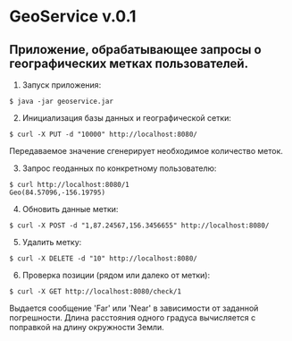# GeoService v.0.1
## Приложение, обрабатывающее запросы о географических метках пользователей.

1. Запуск приложения:
```shell
$ java -jar geoservice.jar
```

2. Инициализация базы данных и географической сетки:
```shell
$ curl -X PUT -d "10000" http://localhost:8080/
```
Передаваемое значение сгенерирует необходимое количество меток.

3. Запрос геоданных по конкретному пользователю:
```shell
$ curl http://localhost:8080/1
Geo(84.57096,-156.19795)
```

4. Обновить данные метки:
```shell
$ curl -X POST -d "1,87.24567,156.3456655" http://localhost:8080/
```

5. Удалить метку:
```shell
$ curl -X DELETE -d "10" http://localhost:8080/
```

6. Проверка позиции (рядом или далеко от метки):
```shell
$ curl -X GET http://localhost:8080/check/1
```
Выдается сообщение 'Far' или 'Near' в зависимости от заданной погрешности. Длина расстояния одного градуса вычисляется с поправкой на длину окружности Земли.

